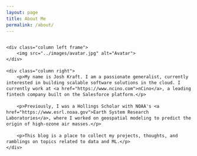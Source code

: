```yaml
---
layout: page
title: About Me
permalink: /about/
---
```


<style>

.row {
  display: table-row;
}

.column {
  float: left;
  padding: 10px;
  display: table-cell;
  vertical-align: middle;
}

.left{
    width: 33%;
}

.right{
    width: 66%;
}

.frame {
  height: 160px; /* Can be anything */
  width: 160px; /* Can be anything */
  position: relative;
}

.img {
  max-height: 100%;
  max-width: 100%;
  width: auto;
  height: auto;
  position: absolute;
  top: 0;
  bottom: 0;
  left: 0;
  right: 0;
  margin: auto;
}

</style>

<div class="row">

    <div class="column left frame">
        <img src="../images/avatar.jpg" alt="Avatar">
    </div>
    
    <div class="column right">
        <p>My name is Josh Kraft. I am a passionate generalist, currently interested in building scalable software solutions in the cloud. I currently work at <a href="https://www.ncino.com">nCino</a>, a leading fintech company built on the Salesforce platform.</p>
    
        <p>Previously, I was a Hollings Scholar with NOAA's <a href="https://www.esrl.noaa.gov">Earth System Research Laboratories</a>, where I worked on geospatial modeling to predict the origin of high-ozone air masses.</p>
    
        <p>This blog is a place to collect my projects, thoughts, and ramblings on topics related to data and ML.</p>
    </div>

</div>
